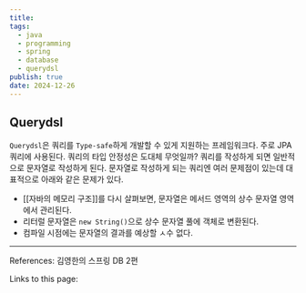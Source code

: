 ```yaml
---
title: 
tags:
  - java
  - programming
  - spring
  - database
  - querydsl
publish: true
date: 2024-12-26
---
```

## Querydsl
`Querydsl`은 쿼리를 `Type-safe`하게 개발할 수 있게 지원하는 프레임워크다. 주로 JPA 쿼리에 사용된다. 쿼리의 타입 안정성은 도대체 무엇일까? 쿼리를 작성하게 되면 일반적으로 문자열로 작성하게 된다. 문자열로 작성하게 되는 쿼리엔 여러 문제점이 있는데 대표적으로 아래와 같은 문제가 있다.

- [[자바의 메모리 구조]]를 다시 살펴보면, 문자열은 메서드 영역의 상수 문자열 영역에서 관리된다.
- 리터럴 문자열은 `new String()`으로 상수 문자열 풀에 객체로 변환된다.
- 컴파일 시점에는 문자열의 결과를 예상할 ㅅ수 없다.


---
References: 김영한의 스프링 DB 2편

Links to this page: 